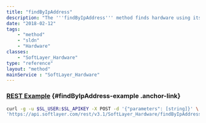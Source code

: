 ```yaml
---
title: "findByIpAddress"
description: "The '''findByIpAddress''' method finds hardware using its primary public or private IP address. IP addresses that have a secondary subnet tied to the hardware will not return the hardware. If no hardware is found, no errors are generated and no data is returned. "
date: "2018-02-12"
tags:
    - "method"
    - "sldn"
    - "Hardware"
classes:
    - "SoftLayer_Hardware"
type: "reference"
layout: "method"
mainService : "SoftLayer_Hardware"
---
```


### [REST Example](#findByIpAddress-example) <a href="/article/rest/"><i class="fas fa-question"></i></a> {#findByIpAddress-example .anchor-link} 
```bash
curl -g -u $SL_USER:$SL_APIKEY -X POST -d '{"parameters": [string]}' \
'https://api.softlayer.com/rest/v3.1/SoftLayer_Hardware/findByIpAddress'
```
